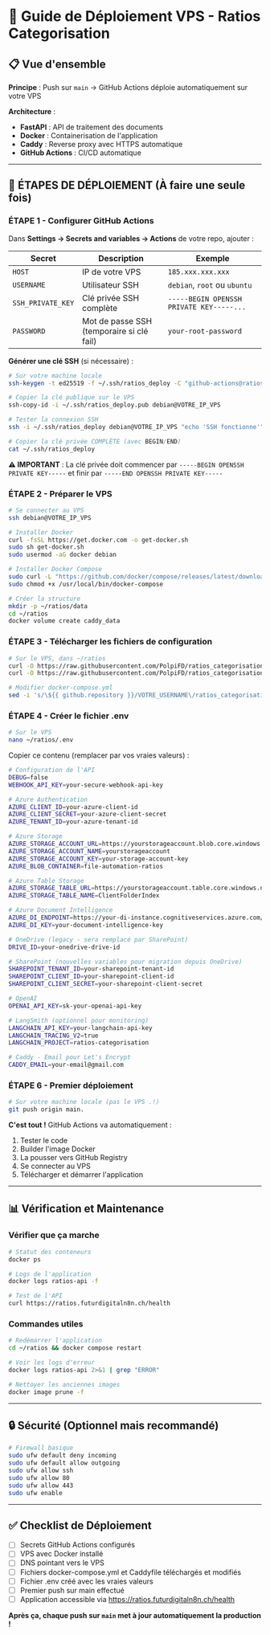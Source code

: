 # 🚀 Guide de Déploiement VPS - Ratios Categorisation

## 📋 Vue d'ensemble

**Principe** : Push sur `main` → GitHub Actions déploie automatiquement sur votre VPS

**Architecture** :
- **FastAPI** : API de traitement des documents
- **Docker** : Containerisation de l'application
- **Caddy** : Reverse proxy avec HTTPS automatique
- **GitHub Actions** : CI/CD automatique

---

## 🔧 ÉTAPES DE DÉPLOIEMENT (À faire une seule fois)

### **ÉTAPE 1** - Configurer GitHub Actions

Dans **Settings → Secrets and variables → Actions** de votre repo, ajouter :

| Secret | Description | Exemple |
|--------|-------------|---------|
| `HOST` | IP de votre VPS | `185.xxx.xxx.xxx` |
| `USERNAME` | Utilisateur SSH | `debian`, `root` ou `ubuntu` |
| `SSH_PRIVATE_KEY` | Clé privée SSH complète | `-----BEGIN OPENSSH PRIVATE KEY-----...` |
| `PASSWORD` | Mot de passe SSH (temporaire si clé fail) | `your-root-password` |

**Générer une clé SSH** (si nécessaire) :
```bash
# Sur votre machine locale
ssh-keygen -t ed25519 -f ~/.ssh/ratios_deploy -C "github-actions@ratios"

# Copier la clé publique sur le VPS
ssh-copy-id -i ~/.ssh/ratios_deploy.pub debian@VOTRE_IP_VPS

# Tester la connexion SSH
ssh -i ~/.ssh/ratios_deploy debian@VOTRE_IP_VPS "echo 'SSH fonctionne'"

# Copier la clé privée COMPLÈTE (avec BEGIN/END)
cat ~/.ssh/ratios_deploy
```

**⚠️ IMPORTANT** : La clé privée doit commencer par `-----BEGIN OPENSSH PRIVATE KEY-----` et finir par `-----END OPENSSH PRIVATE KEY-----`

### **ÉTAPE 2** - Préparer le VPS

```bash
# Se connecter au VPS
ssh debian@VOTRE_IP_VPS

# Installer Docker
curl -fsSL https://get.docker.com -o get-docker.sh
sudo sh get-docker.sh
sudo usermod -aG docker debian

# Installer Docker Compose
sudo curl -L "https://github.com/docker/compose/releases/latest/download/docker-compose-$(uname -s)-$(uname -m)" -o /usr/local/bin/docker-compose
sudo chmod +x /usr/local/bin/docker-compose

# Créer la structure
mkdir -p ~/ratios/data
cd ~/ratios
docker volume create caddy_data
```

### **ÉTAPE 3** - Télécharger les fichiers de configuration

```bash
# Sur le VPS, dans ~/ratios
curl -O https://raw.githubusercontent.com/PolpiFD/ratios_categorisation/main/docker-compose.yml
curl -O https://raw.githubusercontent.com/PolpiFD/ratios_categorisation/main/Caddyfile

# Modifier docker-compose.yml
sed -i 's/\${{ github.repository }}/VOTRE_USERNAME\/ratios_categorisation/g' docker-compose.yml
```

### **ÉTAPE 4** - Créer le fichier .env

```bash
# Sur le VPS
nano ~/ratios/.env
```

Copier ce contenu (remplacer par vos vraies valeurs) :

```bash
# Configuration de l'API
DEBUG=false
WEBHOOK_API_KEY=your-secure-webhook-api-key

# Azure Authentication
AZURE_CLIENT_ID=your-azure-client-id
AZURE_CLIENT_SECRET=your-azure-client-secret
AZURE_TENANT_ID=your-azure-tenant-id

# Azure Storage
AZURE_STORAGE_ACCOUNT_URL=https://yourstorageaccount.blob.core.windows.net
AZURE_STORAGE_ACCOUNT_NAME=yourstorageaccount
AZURE_STORAGE_ACCOUNT_KEY=your-storage-account-key
AZURE_BLOB_CONTAINER=file-automation-ratios

# Azure Table Storage
AZURE_STORAGE_TABLE_URL=https://yourstorageaccount.table.core.windows.net
AZURE_STORAGE_TABLE_NAME=ClientFolderIndex

# Azure Document Intelligence
AZURE_DI_ENDPOINT=https://your-di-instance.cognitiveservices.azure.com/
AZURE_DI_KEY=your-document-intelligence-key

# OneDrive (legacy - sera remplacé par SharePoint)
DRIVE_ID=your-onedrive-drive-id

# SharePoint (nouvelles variables pour migration depuis OneDrive)
SHAREPOINT_TENANT_ID=your-sharepoint-tenant-id
SHAREPOINT_CLIENT_ID=your-sharepoint-client-id
SHAREPOINT_CLIENT_SECRET=your-sharepoint-client-secret

# OpenAI
OPENAI_API_KEY=sk-your-openai-api-key

# LangSmith (optionnel pour monitoring)
LANGCHAIN_API_KEY=your-langchain-api-key
LANGCHAIN_TRACING_V2=true
LANGCHAIN_PROJECT=ratios-categorisation

# Caddy - Email pour Let's Encrypt
CADDY_EMAIL=your-email@gmail.com
```

### **ÉTAPE 6** - Premier déploiement

```bash
# Sur votre machine locale (pas le VPS .!)
git push origin main.
```

**C'est tout !** GitHub Actions va automatiquement :
1. Tester le code
2. Builder l'image Docker
3. La pousser vers GitHub Registry
4. Se connecter au VPS
5. Télécharger et démarrer l'application

---

## 📊 Vérification et Maintenance

### Vérifier que ça marche
```bash
# Statut des conteneurs
docker ps

# Logs de l'application
docker logs ratios-api -f

# Test de l'API
curl https://ratios.futurdigitaln8n.ch/health
```

### Commandes utiles
```bash
# Redémarrer l'application
cd ~/ratios && docker compose restart

# Voir les logs d'erreur
docker logs ratios-api 2>&1 | grep "ERROR"

# Nettoyer les anciennes images
docker image prune -f
```

---

## 🔒 Sécurité (Optionnel mais recommandé)

```bash
# Firewall basique
sudo ufw default deny incoming
sudo ufw default allow outgoing
sudo ufw allow ssh
sudo ufw allow 80
sudo ufw allow 443
sudo ufw enable
```

---

## ✅ Checklist de Déploiement

- [ ] Secrets GitHub Actions configurés
- [ ] VPS avec Docker installé
- [ ] DNS pointant vers le VPS
- [ ] Fichiers docker-compose.yml et Caddyfile téléchargés et modifiés
- [ ] Fichier .env créé avec les vraies valeurs
- [ ] Premier push sur main effectué
- [ ] Application accessible via https://ratios.futurdigitaln8n.ch/health

**Après ça, chaque push sur `main` met à jour automatiquement la production !**